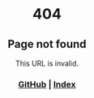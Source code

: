 <div align="center">
  <h1>404</h1>
  <h2><strong>Page not found</strong></h2>
  <p>This URL is invalid.</p>
  <h3>
    <a href="https://github.com/nullputra/nlptr-lib/">GitHub</a>
    <span> | </span>
    <a href="https://nullputra.github.io/nlptr-lib/">Index</a>
  </h3>
</div>
